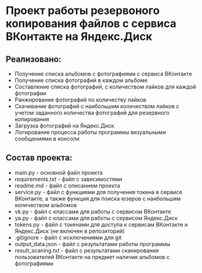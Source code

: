 # Проект работы резервоного копирования файлов с сервиса ВКонтакте на Яндекс.Диск

## Реализовано:
- Получение списка альбомов с фотографиями с сервиса ВКонтакте
- Получение списка фотографий в каждом альбоме
- Составление списка фотографий, с количеством лайков для каждой фотографии
- Ранжирование фотографий по количеству лайков
- Скачивание фотографий с наибольшим количеством лайков с учетом заданного количества фотографий для резервного копирования
- Загрузка фотографий на Яндекс.Диск
- Логирование процесса работы программы визуальными сообщениями в консоли

## Состав проекта:
- main.py - основной файл проекта
- requirements.txt - файл с зависимостями
- readme.md - файл с описанием проекта
- service.py - файл с функциями для получения токена в сервисе ВКонтакте, а также функция для поиска юзеров с наибольшим количеством альбомов
- vk.py - файл с классами для работы с сервисом ВКонтакте
- ya.py - файл с классами для работы с сервисом Яндекс.Диск
- tokens.py - файл с токенами для доступа к сервисам ВКонтакте и Яндекс.Диск (не включен в репозиторий)
- .gitignore - файл с исключениями для git
- output_data.json - файл с результатами работы программы
- result_scaning.txt - файл с результатами сканирования пользователей ВКонтакте на предмет наличия альбомов с фотографиями